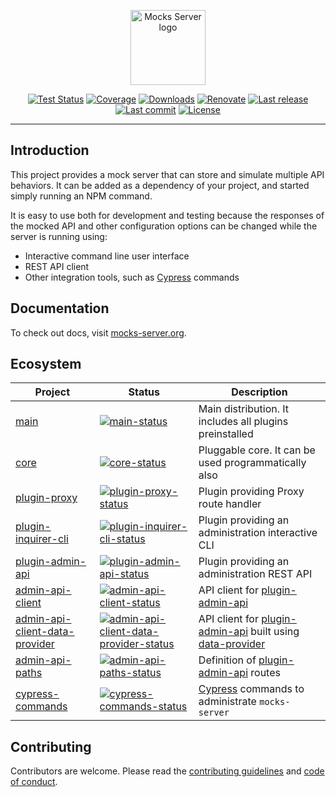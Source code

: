 <p align="center"><a href="https://mocks-server.org" target="_blank" rel="noopener noreferrer"><img width="120" src="https://www.mocks-server.org/img/logo_120.png" alt="Mocks Server logo"></a></p>

<p align="center">
  <a href="https://github.com/mocks-server/main/actions?query=workflow%test+branch%3Amaster"><img src="https://github.com/mocks-server/main/workflows/test/badge.svg?branch=master" alt="Test Status"></a>
  <a href="https://codecov.io/gh/mocks-server/main"><img src="https://codecov.io/gh/mocks-server/main/branch/master/graph/badge.svg?token=2S8ZR55AJV" alt="Coverage"></a>
  <a href="https://www.npmjs.com/package/@mocks-server/main"><img src="https://img.shields.io/npm/dm/@mocks-server/main.svg" alt="Downloads"></a>
  <a href="https://renovatebot.com"><img src="https://img.shields.io/badge/renovate-enabled-brightgreen.svg" alt="Renovate"></a>
  <a href="https://github.com/mocks-server/main/releases"><img src="https://img.shields.io/github/release-date/mocks-server/main.svg" alt="Last release"></a>
  <a href="https://github.com/mocks-server/main/commits"><img src="https://img.shields.io/github/last-commit/mocks-server/main.svg" alt="Last commit"></a>
  <a href="https://github.com/mocks-server/main/blob/master/LICENSE"><img src="https://img.shields.io/npm/l/@mocks-server/main.svg" alt="License"></a>
</p>

---

## Introduction

This project provides a mock server that can store and simulate multiple API behaviors. It can be added as a dependency of your project, and started simply running an NPM command.

It is easy to use both for development and testing because the responses of the mocked API and other configuration options can be changed while the server is running using:

* Interactive command line user interface
* REST API client
* Other integration tools, such as [Cypress][cypress] commands

## Documentation

To check out docs, visit [mocks-server.org][website-url].

## Ecosystem

| Project | Status | Description |
| --- | --- | --- |
| [main] | [![main-status]][main-package] | Main distribution. It includes all plugins preinstalled |
| [core] | [![core-status]][core-package] | Pluggable core. It can be used programmatically also |
| [plugin-proxy] | [![plugin-proxy-status]][plugin-proxy-package] | Plugin providing Proxy route handler |
| [plugin-inquirer-cli] | [![plugin-inquirer-cli-status]][plugin-inquirer-cli-package] | Plugin providing an administration interactive CLI |
| [plugin-admin-api] | [![plugin-admin-api-status]][plugin-admin-api-package] | Plugin providing an administration REST API |
| [admin-api-client] | [![admin-api-client-status]][admin-api-client-package] | API client for [plugin-admin-api] |
| [admin-api-client-data-provider] | [![admin-api-client-data-provider-status]][admin-api-client-data-provider-package] | API client for [plugin-admin-api] built using [data-provider] |
| [admin-api-paths] | [![admin-api-paths-status]][admin-api-paths-package] | Definition of [plugin-admin-api] routes |
| [cypress-commands] | [![cypress-commands-status]][cypress-commands-package] | [Cypress][cypress] commands to administrate `mocks-server` |

## Contributing

Contributors are welcome.
Please read the [contributing guidelines](.github/CONTRIBUTING.md) and [code of conduct](.github/CODE_OF_CONDUCT.md).

[main]: https://github.com/mocks-server/main/tree/master/packages/main
[main-status]: https://img.shields.io/npm/v/@mocks-server/main.svg
[main-package]: https://npmjs.com/package/@mocks-server/main
[core]: https://github.com/mocks-server/core/tree/master
[core-status]: https://img.shields.io/npm/v/@mocks-server/core.svg
[core-package]: https://npmjs.com/package/@mocks-server/core
[plugin-proxy]: https://github.com/mocks-server/plugin-proxy/core/tree/master
[plugin-proxy-status]: https://img.shields.io/npm/v/@mocks-server/plugin-proxy.svg
[plugin-proxy-package]: https://npmjs.com/package/@mocks-server/plugin-proxy
[plugin-inquirer-cli]: https://github.com/mocks-server/plugin-inquirer-cli/core/tree/master
[plugin-inquirer-cli-status]: https://img.shields.io/npm/v/@mocks-server/plugin-inquirer-cli.svg
[plugin-inquirer-cli-package]: https://npmjs.com/package/@mocks-server/plugin-inquirer-cli
[plugin-admin-api]: https://github.com/mocks-server/plugin-admin-api/core/tree/master
[plugin-admin-api-status]: https://img.shields.io/npm/v/@mocks-server/plugin-admin-api.svg
[plugin-admin-api-package]: https://npmjs.com/package/@mocks-server/plugin-admin-api
[admin-api-client]: https://github.com/mocks-server/admin-api-client/core/tree/master
[admin-api-client-status]: https://img.shields.io/npm/v/@mocks-server/admin-api-client.svg
[admin-api-client-package]: https://npmjs.com/package/@mocks-server/admin-api-client
[admin-api-client-data-provider]: https://github.com/mocks-server/admin-api-client-data-provider/core/tree/master
[admin-api-client-data-provider-status]: https://img.shields.io/npm/v/@mocks-server/admin-api-client-data-provider.svg
[admin-api-client-data-provider-package]: https://npmjs.com/package/@mocks-server/admin-api-client-data-provider
[admin-api-paths]: https://github.com/mocks-server/admin-api-paths/core/tree/master
[admin-api-paths-status]: https://img.shields.io/npm/v/@mocks-server/admin-api-paths.svg
[admin-api-paths-package]: https://npmjs.com/package/@mocks-server/admin-api-paths
[cypress-commands]: https://github.com/mocks-server/cypress-commands/core/tree/master
[cypress-commands-status]: https://img.shields.io/npm/v/@mocks-server/cypress-commands.svg
[cypress-commands-package]: https://npmjs.com/package/@mocks-server/cypress-commands

[website-url]: https://mocks-server.org
[data-provider]: https://data-provider.org
[cypress]: https://www.cypress.io/
